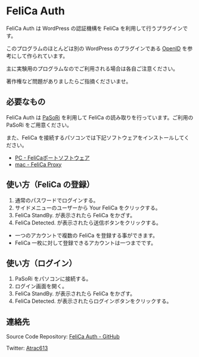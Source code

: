FeliCa Auth
=============

FeliCa Auth は WordPress の認証機構を FeliCa を利用して行うプラグインです。

このプログラムのほとんどは別の WordPress のプラグインである [OpenID][openid] を参考にして作られています。

主に実験用のプログラムなのでご利用される場合は各自ご注意ください。

著作権など問題がありましたらご指摘くださいませ。

必要なもの
-------

FeliCa Auth は [PaSoRi][pasori]  を利用して FeliCa の読み取りを行っています。ご利用の PaSoRi をご用意ください。

また、FeliCa を接続するパソコンでは下記ソフトウェアをインストールしてください。

* [PC - FeliCaポートソフトウェア][felicasoftware1]
* [mac - FeliCa Proxy][felicasoftware2]

使い方（FeliCa の登録）
-------

1. 通常のパスワードでログインする。
2. サイドメニューのユーザーから Your FeliCa をクリックする。
3. FeliCa StandBy.  が表示されたら FeliCa をかざす。
4. FeliCa Detected.  が表示されたら送信ボタンをクリックする。

 * 一つのアカウントで複数の FeliCa を登録する事ができます。
 * FeliCa 一枚に対して登録できるアカウントは一つまでです。

使い方（ログイン）
-------

1. PaSoRi をパソコンに接続する。
2. ログイン画面を開く。
3. FeliCa StandBy.  が表示されたら FeliCa をかざす。
4. FeliCa Detected.  が表示されたらログインボタンをクリックする。

連絡先
-------

Source Code Repository: [FeliCa Auth - GitHub][felicaauth]

Twitter: [Atrac613][twitter]

[twitter]: http://twitter.com/Atrac613
[openid]: http://wordpress.org/extend/plugins/openid
[felicaauth]: https://github.com/Atrac613/felica-auth
[felicasoftware1]: http://www.sony.co.jp/Products/felica/consumer/download/felicaportsoftware.html
[felicasoftware2]: http://blog.felicalauncher.com/sdk_for_air/?p=2617
[pasori]: http://amzn.to/fSvLeu

